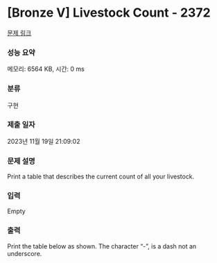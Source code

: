 # [Bronze V] Livestock Count - 2372 

[문제 링크](https://www.acmicpc.net/problem/2372) 

### 성능 요약

메모리: 6564 KB, 시간: 0 ms

### 분류

구현

### 제출 일자

2023년 11월 19일 21:09:02

### 문제 설명

<p>Print a table that describes the current count of all your livestock.</p>

### 입력 

 Empty

### 출력 

 <p>Print the table below as shown. The character “-”, is a dash not an underscore.</p>

